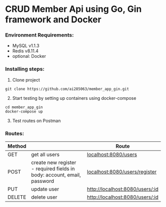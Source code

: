 # CRUD Member Api using Go, Gin framework and Docker

### Environment Requirements:
- MySQL v1.1.3
- Redis v8.11.4
- optional: Docker

### Installing steps:
1. Clone project
```shell
git clone https://github.com/ai285063/member_app_gin.git
```

2. Start testing by setting up containers using docker-compose
```shell
cd member_app_gin
docker-compose up
```

3. Test routes on Postman

### Routes:
| Method  |   | Route  |
|---|---|---|
| GET  | get all users  | [localhost:8080/users](http://localhost:8080/users)  |
| POST | create new register <br> - required fields in body: account, email, password | [localhost:8080/users/register](http://localhost:8080/users/register)  |
| PUT  | update user |  [http://localhost:8080/users/:id](http://localhost:8080/users/:id) |
| DELETE  | delete user  |  [http://localhost:8080/users/:id](http://localhost:8080/users/:id) |
